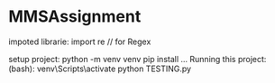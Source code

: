# MMSAssignment

impoted librarie: import re // for Regex

setup project:
python -m venv venv
pip install ...
Running this project:
(bash):
venv\Scripts\activate
python TESTING.py
